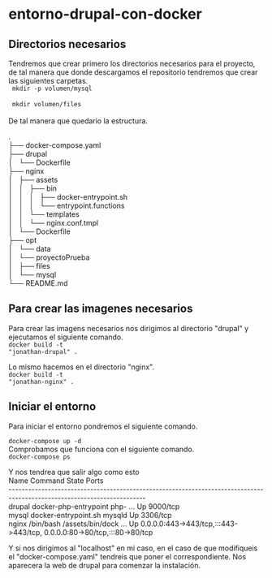 # entorno-drupal-con-docker
## Directorios necesarios <br/>
Tendremos que crear primero los directorios necesarios para el proyecto, de tal manera que donde descargamos el repositorio tendremos que crear las siguientes carpetas. <br/>
<code>
mkdir -p volumen/mysql
</code><br/>
<code>
mkdir volumen/files
</code><br/>
<br/>
De tal manera que quedario la estructura. 

.<br/>
├── docker-compose.yaml<br/>
├── drupal<br/>
│   └── Dockerfile<br/>
├── nginx<br/>
│   ├── assets<br/>
│   │   ├── bin<br/>
│   │   │   ├── docker-entrypoint.sh<br/>
│   │   │   └── entrypoint.functions<br/>
│   │   └── templates<br/>
│   │       └── nginx.conf.tmpl<br/>
│   └── Dockerfile<br/>
├── opt<br/>
│   └── data<br/>
│       └── proyectoPrueba<br/>
│           ├── files<br/>
│           └── mysql<br/>
└── README.md<br/>

## Para crear las imagenes necesarios <br/>
Para crear las imagens necesarios nos dirigimos al directorio "drupal" y ejecutamos el siguiente comando.<br>
<code>docker build -t "jonathan-drupal" .</code>

Lo mismo hacemos en el directorio "nginx".<br/>
<code>docker build -t "jonathan-nginx" .</code>

## Iniciar el entorno <br/>
Para iniciar el entorno pondremos el siguiente comando.<br/>
<code>
  docker-compose up -d
</code>
<br>
Comprobamos que funciona con el siguiente comando. <br/>
<code>docker-compose ps </code>

Y nos tendrea que salir algo como esto <br/>
 Name               Command               State                                   Ports                                 <br/>
------------------------------------------------------------------------------------------------------------------------<br/>
drupal   docker-php-entrypoint php- ...   Up      9000/tcp                                                              <br/>
mysql    docker-entrypoint.sh mysqld      Up      3306/tcp                                                              <br/>
nginx    /bin/bash /assets/bin/dock ...   Up      0.0.0.0:443->443/tcp,:::443->443/tcp, 0.0.0.0:80->80/tcp,:::80->80/tcp<br/>

Y si nos dirigimos al "localhost" en mi caso, en el caso de que modifiqueis el "docker-compose.yaml" tendreis que poner el correspondiente. Nos aparecera la web de drupal para comenzar la instalación.


